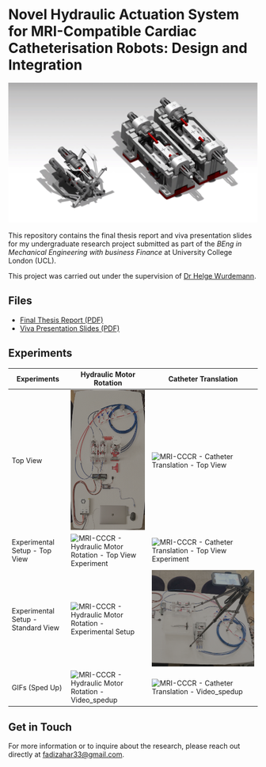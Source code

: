 # **Novel Hydraulic Actuation System for MRI-Compatible Cardiac Catheterisation Robots:** Design and Integration

![MRI-CCCR - Rendering 1](<assets/MRI-CCCR - Rendering 1.png>)

This repository contains the final thesis report and viva presentation slides for my undergraduate research project submitted as part of the *BEng in Mechanical Engineering with business Finance* at University College London (UCL). 

This project was carried out under the supervision of [Dr Helge Wurdemann](https://helge-wurdemann.com/).

## Files
- [Final Thesis Report (PDF)](<assets/MECH0020_Final Report_18066190_Zahar_Fadi.pdf>)
- [Viva Presentation Slides (PDF)](<assets/MECH0020_Final Presentation_18066190_Zahar_Fadi (Latex).pdf>)


## Experiments

| Experiments | Hydraulic Motor Rotation | Catheter Translation |
|-------|--------------|-----------|
| Top View | ![MRI-CCCR - Hydraulic Motor Rotation - Top View](<assets/MRI-CCCR - Hydraulic Motor Rotation - Top View.png>) | ![MRI-CCCR - Catheter Translation - Top View](<assets/MRI-CCCR - Catheter Translation - Top View.png>) |
| Experimental Setup - Top View | ![MRI-CCCR - Hydraulic Motor Rotation - Top View Experiment](<assets/MRI-CCCR - Hydraulic Motor Rotation - Top View Experiment.png>) | ![MRI-CCCR - Catheter Translation - Top View Experiment](<assets/MRI-CCCR - Catheter Translation - Top View Experiment.png>) |
| Experimental Setup - Standard View | ![MRI-CCCR - Hydraulic Motor Rotation - Experimental Setup](<assets/MRI-CCCR - Hydraulic Motor Rotation - Experimental Setup.png>) | ![MRI-CCCR - Catheter Translation - Experimental Setup](<assets/MRI-CCCR - Catheter Translation - Experimental Setup.png>) |
| GIFs (Sped Up) | ![MRI-CCCR - Hydraulic Motor Rotation - Video_spedup](<assets/MRI-CCCR - Hydraulic Motor Rotation - Video_spedup.gif>) | ![MRI-CCCR - Catheter Translation - Video_spedup](<assets/MRI-CCCR - Catheter Translation - Video_spedup.gif>) |


## Get in Touch

For more information or to inquire about the research, please reach out directly at fadizahar33@gmail.com.

